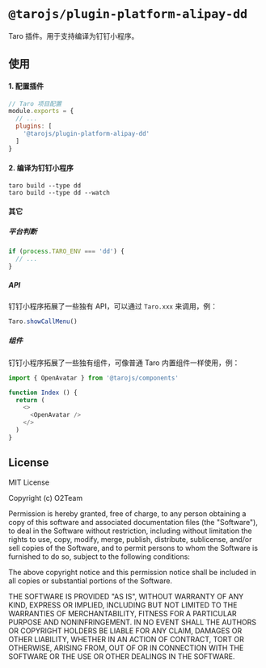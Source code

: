 # `@tarojs/plugin-platform-alipay-dd`

Taro 插件。用于支持编译为钉钉小程序。

## 使用

#### 1. 配置插件

```js
// Taro 项目配置
module.exports = {
  // ...
  plugins: [
    '@tarojs/plugin-platform-alipay-dd'
  ]
}
```

#### 2. 编译为钉钉小程序

```shell
taro build --type dd
taro build --type dd --watch
```

#### 其它

##### 平台判断

```js
if (process.TARO_ENV === 'dd') {
  // ...
}
```

##### API

钉钉小程序拓展了一些独有 API，可以通过 `Taro.xxx` 来调用，例：

```js
Taro.showCallMenu()
```

##### 组件

钉钉小程序拓展了一些独有组件，可像普通 Taro 内置组件一样使用，例：

```js
import { OpenAvatar } from '@tarojs/components'

function Index () {
  return (
    <>
      <OpenAvatar />
    </>
  )
}
```

## License

MIT License

Copyright (c) O2Team

Permission is hereby granted, free of charge, to any person obtaining a copy
of this software and associated documentation files (the "Software"), to deal
in the Software without restriction, including without limitation the rights
to use, copy, modify, merge, publish, distribute, sublicense, and/or sell
copies of the Software, and to permit persons to whom the Software is
furnished to do so, subject to the following conditions:

The above copyright notice and this permission notice shall be included in all
copies or substantial portions of the Software.

THE SOFTWARE IS PROVIDED "AS IS", WITHOUT WARRANTY OF ANY KIND, EXPRESS OR
IMPLIED, INCLUDING BUT NOT LIMITED TO THE WARRANTIES OF MERCHANTABILITY,
FITNESS FOR A PARTICULAR PURPOSE AND NONINFRINGEMENT. IN NO EVENT SHALL THE
AUTHORS OR COPYRIGHT HOLDERS BE LIABLE FOR ANY CLAIM, DAMAGES OR OTHER
LIABILITY, WHETHER IN AN ACTION OF CONTRACT, TORT OR OTHERWISE, ARISING FROM,
OUT OF OR IN CONNECTION WITH THE SOFTWARE OR THE USE OR OTHER DEALINGS IN THE
SOFTWARE.

